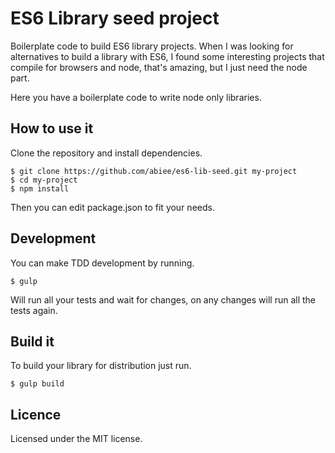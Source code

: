 ES6 Library seed project
====================
Boilerplate code to build ES6 library projects. When I was looking for alternatives to build a library with ES6, I found some interesting projects that compile for browsers and node, that's amazing, but I just need the node part.

Here you have a boilerplate code to write node only libraries.

How to use it
--------------------
Clone the repository and install dependencies.

    $ git clone https://github.com/abiee/es6-lib-seed.git my-project
    $ cd my-project
    $ npm install

Then you can edit package.json to fit your needs.

Development
--------------------
You can make TDD development by running.

    $ gulp

Will run all your tests and wait for changes, on any changes will run all the tests again.

Build it
--------------------
To build your library for distribution just run.

    $ gulp build

Licence
---------------------
Licensed under the MIT license.
